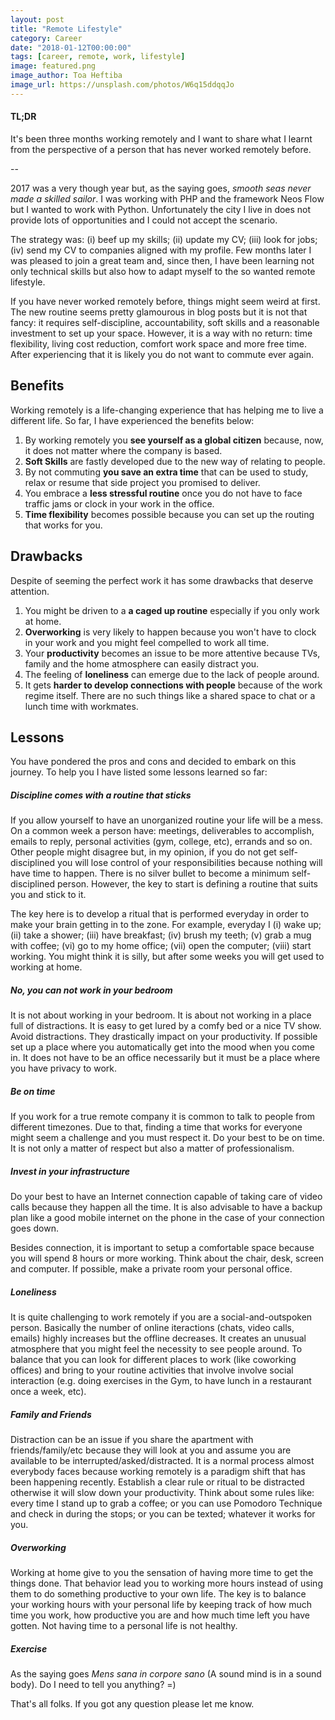 ```yaml
---
layout: post
title: "Remote Lifestyle"
category: Career
date: "2018-01-12T00:00:00"
tags: [career, remote, work, lifestyle]
image: featured.png
image_author: Toa Heftiba
image_url: https://unsplash.com/photos/W6q15ddqqJo
---
```


#### TL;DR

It's been three months working remotely and I want to share what I learnt from the perspective of a person that has never worked remotely before.

--

2017 was a very though year but, as the saying goes, _smooth seas never made a skilled sailor_. I was working with PHP and the framework Neos Flow but I wanted to work with Python. Unfortunately the city I live in does not provide lots of opportunities and I could not accept the scenario.

The strategy was: (i) beef up my skills; (ii) update my CV; (iii) look for jobs; (iv) send my CV to companies aligned with my profile. Few months later I was pleased to join a great team and, since then, I have been learning not only technical skills but also how to adapt myself to the so wanted remote lifestyle.

If you have never worked remotely before, things might seem weird at first. The new routine seems pretty glamourous in blog posts but it is not that fancy: it requires self-discipline, accountability, soft skills and a reasonable investment to set up your space. However, it is a way with no return: time flexibility, living cost reduction, comfort work space and more free time. After experiencing that it is likely you do not want to commute ever again.

## Benefits

Working remotely is a life-changing experience that has helping me to live a different life. So far, I have experienced the benefits below:

1. By working remotely you **see yourself as a global citizen** because, now, it does not matter where the company is based.
2. **Soft Skills** are fastly developed due to the new way of relating to people.
3. By not commuting **you save an extra time** that can be used to study, relax or resume that side project you promised to deliver.
4. You embrace a **less stressful routine** once you do not have to face traffic jams or clock in your work in the office.
5. **Time flexibility** becomes possible because you can set up the routing that works for you.

## Drawbacks

Despite of seeming the perfect work it has some drawbacks that deserve attention.

1. You might be driven to a **a caged up routine** especially if you only work at home.
2. **Overworking** is very likely to happen because you won't have to clock in your work and you might feel compelled to work all time.
3. Your **productivity** becomes an issue to be more attentive because TVs, family and the home atmosphere can easily distract you.
4. The feeling of **loneliness** can emerge due to the lack of people around.
5. It gets **harder to develop connections with people** because of the work regime itself. There are no such things like a shared space to chat or a lunch time with workmates.

## Lessons

You have pondered the pros and cons and decided to embark on this journey. To help you I have listed some lessons learned so far:

##### Discipline comes with a routine that sticks

If you allow yourself to have an unorganized routine your life will be a mess. On a common week a person have: meetings, deliverables to accomplish, emails to reply, personal activities (gym, college, etc), errands and so on. Other people might disagree but, in my opinion, if you do not get self-disciplined you will lose control of your responsibilities because nothing will have time to happen. There is no silver bullet to become a minimum self-disciplined person. However, the key to start is defining a routine that suits you and stick to it.

The key here is to develop a ritual that is performed everyday in order to make your brain getting in to the zone. For example, everyday I (i) wake up; (ii) take a shower; (iii) have breakfast; (iv) brush my teeth; (v) grab a mug with coffee; (vi) go to my home office; (vii) open the computer; (viii) start working. You might think it is silly, but after some weeks you will get used to working at home.

##### No, you can not work in your bedroom

It is not about working in your bedroom. It is about not working in a place full of distractions. It is easy to get lured by a comfy bed or a nice TV show. Avoid distractions. They drastically impact on your productivity. If possible set up a place where you automatically get into the mood when you come in. It does not have to be an office necessarily but it must be a place where you have privacy to work.

##### Be on time

If you work for a true remote company it is common to talk to people from different timezones. Due to that, finding a time that works for everyone might seem a challenge and you must respect it. Do your best to be on time. It is not only a matter of respect but also a matter of professionalism.

##### Invest in your infrastructure

Do your best to have an Internet connection capable of taking care of video calls because they happen all the time. It is also advisable to have a backup plan like a good mobile internet on the phone in the case of your connection goes down.

Besides connection, it is important to setup a comfortable space because you will spend 8 hours or more working. Think about the chair, desk, screen and computer. If possible, make a private room your personal office.

##### Loneliness

It is quite challenging to work remotely if you are a social-and-outspoken person. Basically the number of online iteractions (chats, video calls, emails) highly increases but the offline decreases. It creates an unusual atmosphere that you might feel the necessity to see people around. To balance that you can look for different places to work (like coworking offices) and bring to your routine activities that involve involve social interaction (e.g. doing exercises in the Gym, to have lunch in a restaurant once a week, etc).

##### Family and Friends

Distraction can be an issue if you share the apartment with friends/family/etc because they will look at you and assume you are available to be interrupted/asked/distracted. It is a normal process almost everybody faces because working remotely is a paradigm shift that has been happening recently. Establish a clear rule or ritual to be distracted otherwise it will slow down your productivity. Think about some rules like: every time I stand up to grab a coffee; or you can use Pomodoro Technique and check in during the stops; or you can be texted; whatever it works for you.

##### Overworking

Working at home give to you the sensation of having more time to get the things done. That behavior lead you to working more hours instead of using them to do something productive to your own life. The key is to balance your working hours with your personal life by keeping track of how much time you work, how productive you are and how much time left you have gotten. Not having time to a personal life is not healthy.

##### Exercise

As the saying goes _Mens sana in corpore sano_ (A sound mind is in a sound body). Do I need to tell you anything? =)

That's all folks. If you got any question please let me know.
